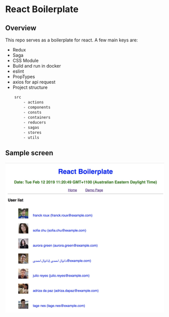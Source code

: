 # React Boilerplate

## Overview
This repo serves as a boilerplate for react. A few main keys are:
- Redux
- Saga
- CSS Module
- Build and run in docker
- eslint
- PropTypes
- axios for api request
- Project structure
```
    src
        - actions
        - components
        - consts
        - containers
        - reducers
        - sagas
        - stores
        - utils
```

## Sample screen
![Sample](./sample.jpg)

